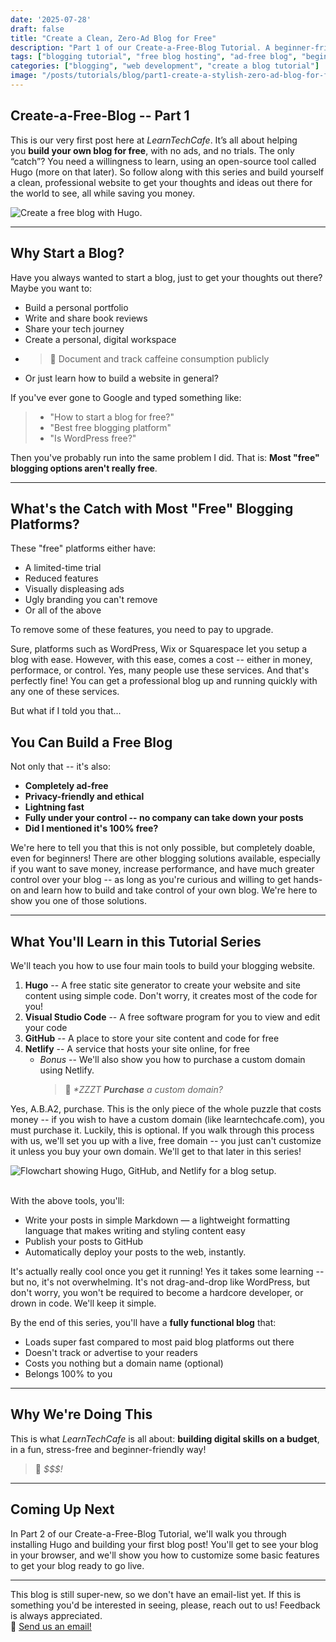 ```yaml
---
date: '2025-07-28'
draft: false
title: "Create a Clean, Zero-Ad Blog for Free"
description: "Part 1 of our Create-a-Free-Blog Tutorial. A beginner-friendly guide to starting a fast, clean, ad-free blog using Hugo, GitHub, and Netlify — with zero cost and maximum control."
tags: ["blogging tutorial", "free blog hosting", "ad-free blog", "beginner", "static site generator", "hugo", "github", "netlify", "build a blog", "markdown"]
categories: ["blogging", "web development", "create a blog tutorial"]
image: "/posts/tutorials/blog/part1-create-a-stylish-zero-ad-blog-for-free/HugoLogo.svg"
---
```


## Create-a-Free-Blog -- Part 1
This is our very first post here at _LearnTechCafe_. It’s all about helping you **build your own blog for free**, with no ads, and no trials. The only “catch”? You need a willingness to learn, using an open-source tool called Hugo (more on that later). So follow along with this series and build yourself a clean, professional website to get your thoughts and ideas out there for the world to see, all while saving you money.

<img src="/posts/tutorials/blog/part1-create-a-stylish-zero-ad-blog-for-free/HugoLogo.svg" alt="Create a free blog with Hugo." style="display: block; margin: 0 auto;">

---

## Why Start a Blog?
Have you always wanted to start a blog, just to get your thoughts out there? Maybe you want to:
- Build a personal portfolio
- Write and share book reviews
- Share your tech journey
- Create a personal, digital workspace
- > 🤖 Document and track caffeine consumption publicly
- Or just learn how to build a website in general?

If you've ever gone to Google and typed something like:
> - "How to start a blog for free?"
> - "Best free blogging platform"
> - "Is WordPress free?"

Then you've probably run into the same problem I did. That is:
**Most "free" blogging options aren't really free**.

---

## What's the Catch with Most "Free" Blogging Platforms?
These "free" platforms either have:
- A limited-time trial
- Reduced features
- Visually displeasing ads
- Ugly branding you can't remove
- Or all of the above

To remove some of these features, you need to pay to upgrade.

Sure, platforms such as WordPress, Wix or Squarespace let you setup a blog with ease. However, with this ease, comes a cost -- either in money, performace, or control. Yes, many people use these services. And that's perfectly fine! You can get a professional blog up and running quickly with any one of these services.

But what if I told you that...

## You Can Build a Free Blog
Not only that -- it's also:
- **Completely ad-free**
- **Privacy-friendly and ethical**
- **Lightning fast**
- **Fully under your control -- no company can take down your posts**
- **Did I mentioned it's 100% free?**

We're here to tell you that this is not only possible, but completely doable, even for beginners! There are other blogging solutions available, especially if you want to save money, increase performance, and have much greater control over your blog -- as long as you're curious and willing to get hands-on and  learn how to build and take control of your own blog. We're here to show you one of those solutions.

---

## What You'll Learn in this Tutorial Series
We'll teach you how to use four main tools to build your blogging website.
1. **Hugo** -- A free static site generator to create your website and site content using simple code. Don't worry, it creates most of the code for you!
2. **Visual Studio Code** -- A free software program for you to view and edit your code
3. **GitHub** -- A place to store your site content and code for free
4. **Netlify** -- A service that hosts your site online, for free
    -  _Bonus_ -- We'll also show you how to purchase a custom domain using Netlify.
        > 🤖 _*ZZZT **Purchase** a custom domain?_

Yes, A.B.A2, purchase. This is the only piece of the whole puzzle that costs money -- if you wish to have a custom domain (like learntechcafe.com), you must purchase it. Luckily, this is optional. If you walk through this process with us, we'll set you up with a live, free domain -- you just can't customize it unless you buy your own domain. We'll get to that later in this series!

<img src="/posts/tutorials/blog/part1-create-a-stylish-zero-ad-blog-for-free/hugo-github-netlify-flow.svg" alt="Flowchart showing Hugo, GitHub, and Netlify for a blog setup." style="display: block; margin: 0 auto;">
<br>

With the above tools, you'll:
- Write your posts in simple Markdown — a lightweight formatting language that makes writing and styling content
easy
- Publish your posts to GitHub
- Automatically deploy your posts to the web, instantly.

It's actually really cool once you get it running! Yes it takes some learning -- but no, it's not overwhelming. It's not drag-and-drop like WordPress, but don't worry, you won't be required to become a hardcore developer, or drown in code. We'll keep it simple.

By the end of this series, you'll have a **fully functional blog** that:
- Loads super fast compared to most paid blog platforms out there
- Doesn't track or advertise to your readers
- Costs you nothing but a domain name (optional)
- Belongs 100% to you

---

## Why We're Doing This
This is what _LearnTechCafe_ is all about: **building digital skills on a budget**, in a fun, stress-free and beginner-friendly way!
> 🤖 _$$$!_

---

## Coming Up Next
In Part 2 of our Create-a-Free-Blog Tutorial, we'll walk you through installing Hugo and building your first blog post! You'll get to see your blog in your browser, and we'll show you how to customize some basic features to get your blog ready to go live.

---

This blog is still super-new, so we don't have an email-list yet. If this is something you'd be interested in seeing, please, reach out to us! Feedback is always appreciated.
<br>
💬 [Send us an email!](mailto:hello@learntechcafe.com)